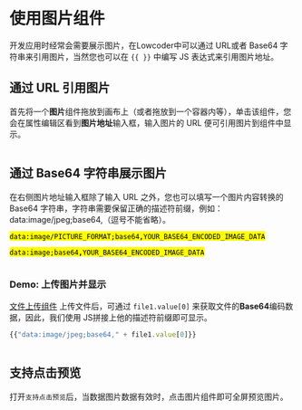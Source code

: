 # 使用图片组件

开发应用时经常会需要展示图片，在Lowcoder中可以通过 URL或者 Base64 字符串来引用图片，当然您也可以在 `{{ }}` 中编写 JS 表达式来引用图片地址。

## 通过 URL 引用图片

首先将一个**图片**组件拖放到画布上（或者拖放到一个容器内等），单击该组件，您会在属性编辑区看到**图片地址**输入框，输入图片的 URL 便可引用图片到组件中显示。

<figure><img src="../../.gitbook/assets/image-1.png" alt=""><figcaption></figcaption></figure>

## 通过 Base64 字符串展示图片

在右侧图片地址输入框除了输入 URL 之外，您也可以填写一个图片内容转换的 Base64 字符串，字符串需要保留正确的描述符前缀，例如：data:image/jpeg;base64,（逗号不能省略）。

<mark style="background-color:yellow;">`data:image/PICTURE_FORMAT;base64`</mark><mark style="background-color:yellow;">**`,`**</mark><mark style="background-color:yellow;">`YOUR_BASE64_ENCODED_IMAGE_DATA`</mark>

<mark style="background-color:yellow;">`data:image;base64`</mark><mark style="background-color:yellow;">**`,`**</mark><mark style="background-color:yellow;">`YOUR_BASE64_ENCODED_IMAGE_DATA`</mark>

<figure><img src="../../.gitbook/assets/image-2.png" alt=""><figcaption></figcaption></figure>

### Demo: 上传图片并显示

[文件上传组件](./file-upload.md#访问已上传文件) 上传文件后，可通过 `file1.value[0]` 来获取文件的**Base64**编码数据，因此，我们使用 JS拼接上他的描述符前缀即可显示。

```javascript
{{"data:image/jpeg;base64," + file1.value[0]}}
```

<figure><img src="../../.gitbook/assets/image-3.png" alt=""><figcaption></figcaption></figure>

## 支持点击预览

打开`支持点击预览`后，当数据图片数据有效时，点击图片组件即可全屏预览图片。

<figure><img src="../../.gitbook/assets/image-4.png" alt=""><figcaption></figcaption></figure>
